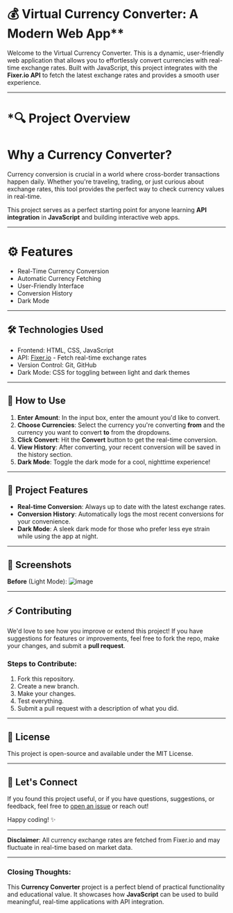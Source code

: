 # 💰 Virtual Currency Converter: A Modern Web App**

Welcome to the Virtual Currency Converter. This is a dynamic, user-friendly web application that allows you to effortlessly convert currencies with real-time exchange rates. Built with JavaScript, this project integrates with the **Fixer.io API** to fetch the latest exchange rates and provides a smooth user experience.

---

# *🔍 Project Overview

# Why a Currency Converter?
Currency conversion is crucial in a world where cross-border transactions happen daily. Whether you're traveling, trading, or just curious about exchange rates, this tool provides the perfect way to check currency values in real-time.

This project serves as a perfect starting point for anyone learning **API integration** in **JavaScript** and building interactive web apps.

---

# ⚙️ Features

- Real-Time Currency Conversion
- Automatic Currency Fetching
- User-Friendly Interface
- Conversion History
- Dark Mode

---

## 🛠️ Technologies Used

- Frontend: HTML, CSS, JavaScript
- API: [Fixer.io](https://fixer.io/) - Fetch real-time exchange rates
- Version Control: Git, GitHub
- Dark Mode: CSS for toggling between light and dark themes

---

## 🚀 How to Use

1. **Enter Amount**: In the input box, enter the amount you'd like to convert.
2. **Choose Currencies**: Select the currency you're converting **from** and the currency you want to convert **to** from the dropdowns.
3. **Click Convert**: Hit the **Convert** button to get the real-time conversion.
4. **View History**: After converting, your recent conversion will be saved in the history section.
5. **Dark Mode**: Toggle the dark mode for a cool, nighttime experience!

---

## **🔄 Project Features**

- **Real-time Conversion**: Always up to date with the latest exchange rates.
- **Conversion History**: Automatically logs the most recent conversions for your convenience.
- **Dark Mode**: A sleek dark mode for those who prefer less eye strain while using the app at night.

---

## **📸 Screenshots**

**Before** (Light Mode):
![image](https://github.com/user-attachments/assets/beeef9c5-6d37-4c14-be1b-19e10e5fb752)

---

## ⚡ Contributing

We'd love to see how you improve or extend this project! If you have suggestions for features or improvements, feel free to fork the repo, make your changes, and submit a **pull request**.

### **Steps to Contribute:**
1. Fork this repository.
2. Create a new branch.
3. Make your changes.
4. Test everything.
5. Submit a pull request with a description of what you did.

---

## **📜 License**

This project is open-source and available under the MIT License.

---

## **💬 Let's Connect**

If you found this project useful, or if you have questions, suggestions, or feedback, feel free to [open an issue](https://github.com/yourusername/virtual-currency-converter/issues) or reach out!

Happy coding! ✨

---

**Disclaimer**: All currency exchange rates are fetched from Fixer.io and may fluctuate in real-time based on market data.

---

### **Closing Thoughts:**

This **Currency Converter** project is a perfect blend of practical functionality and educational value. It showcases how **JavaScript** can be used to build meaningful, real-time applications with API integration.
